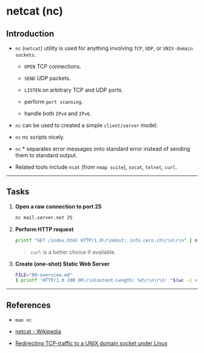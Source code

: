 # netcat (nc)

## Introduction

* `nc` (`netcat`) utility is used for anything involving `TCP`, `UDP`, or `UNIX-domain sockets`.  

    * `OPEN` TCP connections.

    * `SEND` UDP packets.

    * `LISTEN` on arbitrary TCP and UDP ports.

    * perform `port scanning`.

    * handle both `IPv4` and `IPv6`.

* `nc` can be used to created a simple `client/server` model.

* `nc` nc scripts nicely.

* `nc` * separates error messages onto standard error instead of sending them to standard output.

* Related tools include `ncat` (from `nmap suite`), `socat`, `telnet`, `curl`.

---

## Tasks

1. __Open a raw connection to port 25__

    ```bash
    nc mail.server.net 25
    ```

2. __Perform HTTP request__

    ```bash
    printf "GET /index.html HTTP/1.0\r\nHost: info.cern.ch\r\n\r\n" | nc info.cern.ch 80
    ```

    > `curl` is a better choice if available.

3. __Create (one-shot) Static Web Server__

    ```bash
    FILE="00-overview.md"
    { printf 'HTTP/1.0 200 OK\r\nContent-Length: %d\r\n\r\n' "$(wc -c < $FILE)"; cat $FILE; } | nc -l 8080
    ```

---

## References

* `man nc`

* [netcat - Wikipedia](https://en.wikipedia.org/wiki/Netcat)

* [Redirecting TCP-traffic to a UNIX domain socket under Linux](https://stackoverflow.com/questions/2149564/redirecting-tcp-traffic-to-a-unix-domain-socket-under-linux)
